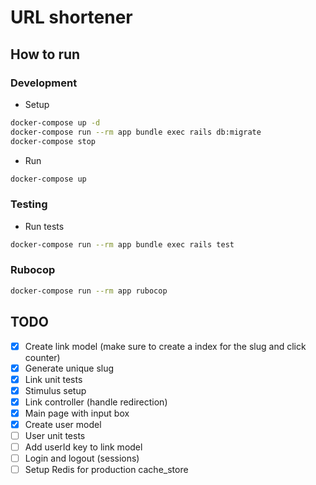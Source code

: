 # URL shortener

## How to run

### Development
- Setup
```bash
docker-compose up -d
docker-compose run --rm app bundle exec rails db:migrate
docker-compose stop
```
- Run
```bash
docker-compose up
```

### Testing
- Run tests
```bash
docker-compose run --rm app bundle exec rails test
```

### Rubocop
```bash
docker-compose run --rm app rubocop 
```

## TODO
- [x] Create link model (make sure to create a index for the slug and click counter)
- [x] Generate unique slug
- [x] Link unit tests
- [x] Stimulus setup
- [x] Link controller (handle redirection)
- [x] Main page with input box
- [x] Create user model
- [ ] User unit tests
- [ ] Add userId key to link model
- [ ] Login and logout (sessions)
- [ ] Setup Redis for production cache_store 